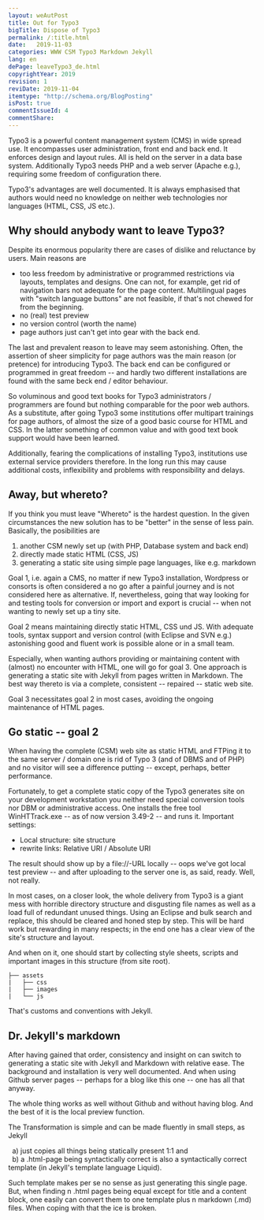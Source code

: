 ```yaml
---
layout: weAutPost
title: Out for Typo3
bigTitle: Dispose of Typo3
permalink: /:title.html
date:   2019-11-03
categories: WWW CSM Typo3 Markdown Jekyll
lang: en
dePage: leaveTypo3_de.html
copyrightYear: 2019
revision: 1
reviDate: 2019-11-04
itemtype: "http://schema.org/BlogPosting"
isPost: true
commentIssueId: 4
commentShare:
---
```


Typo3 is a powerful content management system (CMS) in wide spread use. It
encompasses user administration, front end and back end. It enforces design
and layout rules. All is held on the server in a data base system. 
Additionally Typo3 needs PHP and a web server (Apache e.g.), requiring some
freedom of configuration there.

Typo3's advantages are well documented. It is always emphasised that authors 
would need no knowledge on neither web technologies nor languages (HTML, CSS,
JS etc.).

## Why should anybody want to leave Typo3?

Despite its enormous popularity there are cases of dislike and reluctance by
users. Main reasons are
 - too less freedom by administrative or programmed restrictions via layouts,
   templates and designs. One can not, for example, get rid of navigation
   bars not adequate for the page content. Multilingual pages with "switch
   language buttons" are not feasible, if that's not chewed for from the 
   beginning.
 - no (real) test preview
 - no version control (worth the name)
 - page authors just can't get into gear with the back end.
 
The last and prevalent reason to leave may seem astonishing. Often, the 
assertion of sheer simplicity for page authors was the main reason (or
pretence) for introducing Typo3. The back end can be configured or programmed
in great freedom -- and hardly two different installations are found with the
same beck end / editor behaviour.

So voluminous and good text books for Typo3 administrators / programmers are
found but nothing comparable for the poor web authors. As a substitute, after
going Typo3 some institutions offer multipart trainings for page authors, 
of almost the size of a good basic course for HTML and CSS. In the latter 
something of common value and with good text book support would have been 
learned.

Additionally, fearing the complications of installing Typo3, institutions
use external service providers therefore. In the long run this may cause
additional costs, inflexibility and problems with responsibility and delays.

## Away, but whereto?

If you think you must leave "Whereto" is the hardest question. In the given
circumstances the new solution has to be "better" in the sense of less pain.
Basically, the posibilities are
 1. another CSM newly set up (with PHP, Database system and back end)
 2. directly made static HTML (CSS, JS)
 3. generating a static site using simple page languages, like e.g. markdown
 
Goal 1, i.e. again a CMS, no matter if new Typo3 installation, Wordpress or
consorts is often considered a no go after a painful journey and is not
considered here as alternative. If, nevertheless, going that way looking for
and testing tools for conversion or import and export is crucial -- when not
wanting to newly set up a tiny site.

Goal 2 means maintaining directly static HTML, CSS und JS. With adequate 
tools, syntax support and version control (with Eclipse and SVN e.g.) 
astonishing good and fluent work is possible alone or in a small team.

Especially, when wanting authors providing or maintaining content with 
(almost) no encounter with HTML, one will go for goal 3. One approach is 
generating a static site with Jekyll from pages written in Markdown. The best
way thereto is via a complete, consistent -- repaired -- static web site.

Goal 3 necessitates goal 2 in most cases, avoiding the ongoing maintenance
of HTML pages.
  
## Go static -- goal 2

When having the complete (CSM) web site as static HTML and FTPing it to the 
same server / domain one is rid of Typo 3 (and of DBMS and of PHP) and no 
visitor will see a difference putting -- except, perhaps, better performance.

Fortunately, to get a complete static copy of the Typo3 generates site on
your development workstation you neither need special conversion tools nor 
DBM or administrative access. One installs the free tool WinHTTrack.exe -- 
as of now version 3.49-2 -- and runs it. Important settings:
 - Local structure: site structure
 - rewrite links: Relative URI / Absolute URI
 
The result should show up by a file://-URL locally -- oops we've got local
test preview -- and after uploading to the server one is, as said, ready.
Well, not really.

In most cases, on a closer look, the whole delivery from Typo3 is a giant 
mess with horrible directory structure and disgusting file names as well as
a load full of redundant unused things. Using an Eclipse and bulk search 
and replace, this should be cleared and honed step by step. This will be hard
work but rewarding in many respects; in the end one has a clear view of the 
site's structure and layout.

And when on it, one should start by collecting style sheets, scripts and 
important images in this structure (from site root).
```
├── assets
|   ├── css
|   ├── images
|   └── js
```
That's customs and conventions with Jekyll.

## Dr. Jekyll's markdown

After having gained that order, consistency and insight on can switch to
generating a static site with Jekyll and Markdown with relative ease. The 
background and installation is very well documented. And when using Github
server pages -- perhaps for a blog like this one  -- one has all that
anyway. 

The whole thing works as well without Github and without having blog. And 
the best of it is the local preview function.

The Transformation is simple and can be made fluently in small steps, as
Jekyll

 &nbsp; a) just copies all things being statically present 1:1 and <br />
 &nbsp; b) a .html-page being syntactically correct is also a syntactically
    correct template (in Jekyll's template language Liquid).
    
Such template makes per se no sense as just generating this single page. But,
when finding n .html pages being equal except for title and a content block,
one easily can convert them to one template plus n markdown (.md) files. 
When coping with that the ice is broken.
